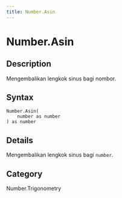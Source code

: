 ```yaml
---
title: Number.Asin
---
```


# Number.Asin


## Description

Mengembalikan lengkok sinus bagi nombor.


## Syntax

```powerquery
Number.Asin(
    number as number
) as number
```


## Details

Mengembalikan lengkok sinus bagi <code>number</code>.



## Category
Number.Trigonometry
